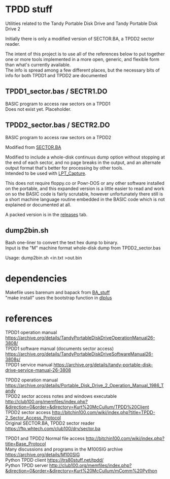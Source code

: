 # TPDD stuff
Utilities related to the Tandy Portable Disk Drive and Tandy Portable Disk Drive 2

Initially there is only a modified version of SECTOR.BA, a TPDD2 sector reader.

The intent of this project is to use all of the references below to put together one or more tools implemented in a more open, generic, and flexible form than what's currently available.  
The info is spread among a few different places, but the necessary bits of info for both TPDD1 and TPDD2 are documented  

## TPDD1_sector.bas / SECTR1.DO
BASIC program to access raw sectors on a TPDD1  
Does not exist yet. Placeholder.

## TPDD2_sector.bas / SECTR2.DO
BASIC program to access raw sectors on a TPDD2

Modified from [SECTOR.BA](https://ftp.whtech.com/club100/drv/sector.ba)

Modified to include a whole-disk continuus dump option without stopping at the end of each sector, and no page breaks in the output, and an alternate output format that's better for processing by other tools.  
Intended to be used with [LPT_Capture](https://github.com/bkw777/LPT_Capture).

This does not require floppy.co or Powr-DOS or any other software installed on the portable, and this expanded version is a little easier to read and work on so the BASIC code is fairly scrutable, however unfortunately there still is a short machine language routine embedded in the BASIC code which is not explained or documented at all.

A packed version is in the [releases](../../releases/) tab.

## dump2bin.sh

Bash one-liner to convert the text hex dump to binary.  
Input is the "M" machine format whole-disk dump from TPDD2_sector.bas

Usage:
    dump2bin.sh <in.txt >out.bin

# dependencies
Makefile uses barenum and bapack from [BA_stuff](https://github.com/bkw777/BA_stuff)  
"make install" uses the bootstrap function in [dlplus](https://github.com/bkw777/dlplus)  

# references

TPDD1 operation manual https://archive.org/details/TandyPortableDiskDriveOperationManual26-3808/  
TPDD1 software manual (documents sector access) https://archive.org/details/TandyPortableDiskDriveSoftwareManual26-3808s/  
TPDD1 service manual https://archive.org/details/tandy-portable-disk-drive-service-manual-26-3808  

TPDD2 operation manual https://archive.org/details/Portable_Disk_Drive_2_Operation_Manual_1986_Tandy  
TPDD2 sector access notes and windows executable http://club100.org/memfiles/index.php?&direction=0&order=&directory=Kurt%20McCullum/TPDD%20Client  
TPDD2 sector access http://bitchin100.com/wiki/index.php?title=TPDD-2_Sector_Access_Protocol  
Original SECTOR.BA, TPDD2 sector reader https://ftp.whtech.com/club100/drv/sector.ba  

TPDD1 and TPDD2 Normal file access http://bitchin100.com/wiki/index.php?title=Base_Protocol  
Many discussions and programs in the M100SIG archive https://archive.org/details/M100SIG  
Python TPDD client https://trs80stuff.net/tpdd/  
Python TPDD server http://club100.org/memfiles/index.php?&direction=0&order=&directory=Kurt%20McCullum/mComm%20Python  
